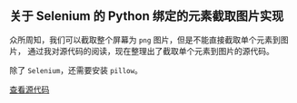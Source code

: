 ##  关于 Selenium 的 Python 绑定的元素截取图片实现

众所周知，我们可以截取整个屏幕为 `png` 图片，但是不能直接截取单个元素到图片，
通过我对源代码的阅读，现在整理出了截取单个元素到图片的源代码。

除了 `Selenium`，还需要安装 `pillow`。

[查看源代码](elem_shot.py)

